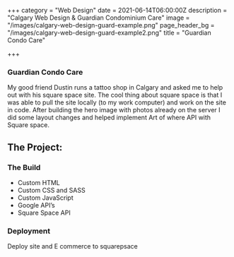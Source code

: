 +++
category = "Web Design"
date = 2021-06-14T06:00:00Z
description = "Calgary Web Design & Guardian Condominium Care"
image = "/images/calgary-web-design-guard-example.png"
page_header_bg = "/images/calgary-web-design-guard-example2.png"
title = "Guardian Condo Care"

+++
### Guardian Condo Care

My good friend Dustin runs a tattoo shop in Calgary and asked me to help out with his square space site. The cool thing about square space is that I was able to pull the site locally (to my work computer) and work on the site in code. After building the hero image with photos already on the server I did some layout changes and helped implement Art of where API with Square space.

## The Project:

### The Build

* Custom HTML
* Custom CSS and SASS
* Custom JavaScript
* Google API’s
* Square Space API

### Deployment

Deploy site and E commerce to squarepsace